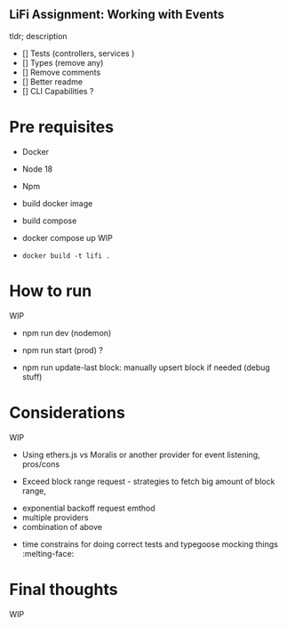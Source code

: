 ## LiFi Assignment: Working with Events

tldr; description

- [] Tests (controllers, services )
- [] Types (remove any)
- [] Remove comments 
- [] Better readme
- [] CLI Capabilities ? 

# Pre requisites

- Docker 
- Node 18 
- Npm 

- build docker image 
- build compose 
- docker compose up
WIP

* `docker build -t lifi .`

# How to run 

WIP 
- npm run dev (nodemon)
- npm run start (prod) ? 

- npm run update-last block: manually upsert block if needed (debug stuff)

# Considerations 

WIP 

- Using ethers.js vs Moralis or another provider for event listening, pros/cons

- Exceed block range request - strategies to fetch big amount of block range, 
 * exponential backoff request emthod
 * multiple providers 
 * combination of above

- time constrains for doing correct tests and typegoose mocking things :melting-face:

# Final thoughts 

WIP
